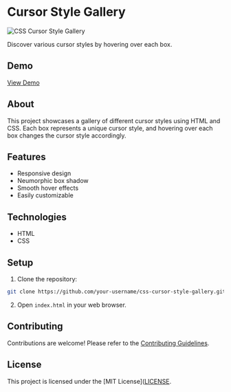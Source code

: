 # Cursor Style Gallery

![CSS Cursor Style Gallery](https://img.shields.io/badge/CSS-Cursor%20Style%20Gallery-blue)

Discover various cursor styles by hovering over each box.

## Demo

[View Demo](https://your-demo-link-here.com)

## About

This project showcases a gallery of different cursor styles using HTML and CSS. Each box represents a unique cursor style, and hovering over each box changes the cursor style accordingly.

## Features

- Responsive design
- Neumorphic box shadow
- Smooth hover effects
- Easily customizable

## Technologies

- HTML
- CSS

## Setup

1. Clone the repository:

```bash
git clone https://github.com/your-username/css-cursor-style-gallery.git
```

2. Open `index.html` in your web browser.


## Contributing

Contributions are welcome! Please refer to the [Contributing Guidelines](CONTRIBUTING.md).

## License

This project is licensed under the [MIT License]([LICENSE](https://github.com/sanjay-munde/Cursor-Style-Gallery/edit/main/LICENSE).
